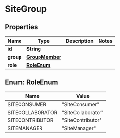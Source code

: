 
# SiteGroup

## Properties
Name | Type | Description | Notes
------------ | ------------- | ------------- | -------------
**id** | **String** |  | 
**group** | [**GroupMember**](GroupMember.md) |  | 
**role** | [**RoleEnum**](#RoleEnum) |  | 


<a name="RoleEnum"></a>
## Enum: RoleEnum
Name | Value
---- | -----
SITECONSUMER | &quot;SiteConsumer&quot;
SITECOLLABORATOR | &quot;SiteCollaborator&quot;
SITECONTRIBUTOR | &quot;SiteContributor&quot;
SITEMANAGER | &quot;SiteManager&quot;



